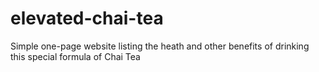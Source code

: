 # elevated-chai-tea

Simple one-page website listing the heath and other benefits of drinking
this special formula of Chai Tea